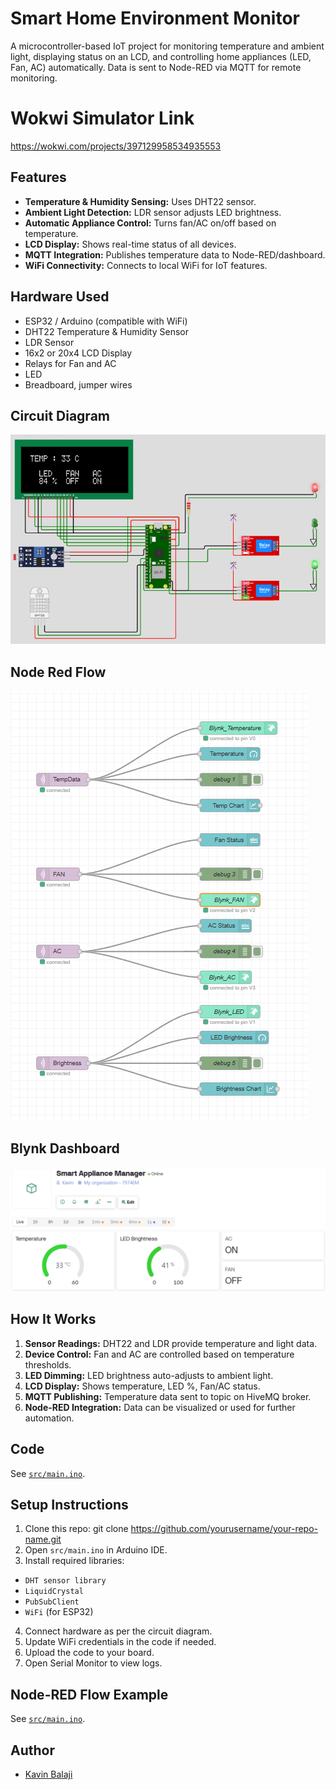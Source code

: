 # Smart Home Environment Monitor

A microcontroller-based IoT project for monitoring temperature and ambient light, displaying status on an LCD, and controlling home appliances (LED, Fan, AC) automatically. Data is sent to Node-RED via MQTT for remote monitoring.

# Wokwi Simulator Link 

https://wokwi.com/projects/397129958534935553

## Features

- **Temperature & Humidity Sensing:** Uses DHT22 sensor.
- **Ambient Light Detection:** LDR sensor adjusts LED brightness.
- **Automatic Appliance Control:** Turns fan/AC on/off based on temperature.
- **LCD Display:** Shows real-time status of all devices.
- **MQTT Integration:** Publishes temperature data to Node-RED/dashboard.
- **WiFi Connectivity:** Connects to local WiFi for IoT features.

## Hardware Used

- ESP32 / Arduino (compatible with WiFi)
- DHT22 Temperature & Humidity Sensor
- LDR Sensor
- 16x2 or 20x4 LCD Display
- Relays for Fan and AC
- LED
- Breadboard, jumper wires

## Circuit Diagram

![Circuit Diagram](images/circuit-diagram.png)

## Node Red Flow 

![Node Red Flow](images/node-red.png)

## Blynk Dashboard

![Blynk Dashboard](images/blynk-dashboard.png)

## How It Works

1. **Sensor Readings:** DHT22 and LDR provide temperature and light data.
2. **Device Control:** Fan and AC are controlled based on temperature thresholds.
3. **LED Dimming:** LED brightness auto-adjusts to ambient light.
4. **LCD Display:** Shows temperature, LED %, Fan/AC status.
5. **MQTT Publishing:** Temperature data sent to topic on HiveMQ broker.
6. **Node-RED Integration:** Data can be visualized or used for further automation.

## Code

See [`src/main.ino`](src/main.ino).



## Setup Instructions

1. Clone this repo:
git clone https://github.com/yourusername/your-repo-name.git
2. Open `src/main.ino` in Arduino IDE.
3. Install required libraries:
- `DHT sensor library`
- `LiquidCrystal`
- `PubSubClient`
- `WiFi` (for ESP32)
4. Connect hardware as per the circuit diagram.
5. Update WiFi credentials in the code if needed.
6. Upload the code to your board.
7. Open Serial Monitor to view logs.

## Node-RED Flow Example

See [`src/main.ino`](src/main.ino).


## Author

- [Kavin Balaji](https://github.com/kavinbalaji2005)
